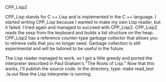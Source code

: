 CPP_Lisp2

CPP_Lisp stands for C ++ Lisp and is implemented in the C ++ language.
I started writing CPP_Lisp because I wanted to make my own Lisp reader, but it failed.
I tried again and managed to succeed with CPP_Lisp2.
CPP_Lisp2 reads the sexp from the keyboard and builds a list structure on the heap.
CPP_Lisp2 has a reference counter-type garbage collector that allows you to retrieve cells that you no longer need.
Garbage collection is still experimental and will be tailored to be useful in the future.

The Lisp reader managed to work, so I got a little greedy and ported the interpreter described in Paul Graham's "The Roots of Lisp."
Now that this works, I'll publish the source code.
In the directory, type:
  make read_test
  ./a.out
Now the Lisp interpreter is running.
